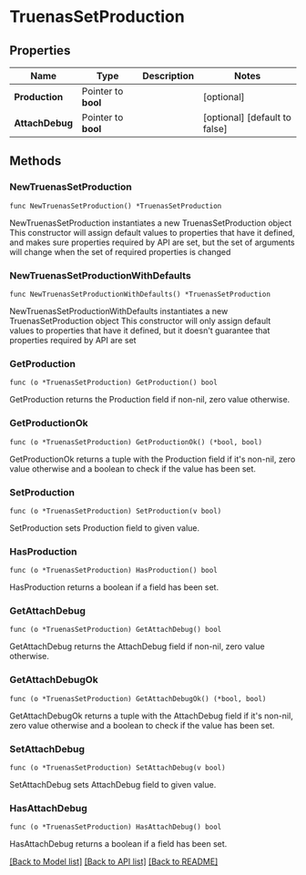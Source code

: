 # TruenasSetProduction

## Properties

Name | Type | Description | Notes
------------ | ------------- | ------------- | -------------
**Production** | Pointer to **bool** |  | [optional] 
**AttachDebug** | Pointer to **bool** |  | [optional] [default to false]

## Methods

### NewTruenasSetProduction

`func NewTruenasSetProduction() *TruenasSetProduction`

NewTruenasSetProduction instantiates a new TruenasSetProduction object
This constructor will assign default values to properties that have it defined,
and makes sure properties required by API are set, but the set of arguments
will change when the set of required properties is changed

### NewTruenasSetProductionWithDefaults

`func NewTruenasSetProductionWithDefaults() *TruenasSetProduction`

NewTruenasSetProductionWithDefaults instantiates a new TruenasSetProduction object
This constructor will only assign default values to properties that have it defined,
but it doesn't guarantee that properties required by API are set

### GetProduction

`func (o *TruenasSetProduction) GetProduction() bool`

GetProduction returns the Production field if non-nil, zero value otherwise.

### GetProductionOk

`func (o *TruenasSetProduction) GetProductionOk() (*bool, bool)`

GetProductionOk returns a tuple with the Production field if it's non-nil, zero value otherwise
and a boolean to check if the value has been set.

### SetProduction

`func (o *TruenasSetProduction) SetProduction(v bool)`

SetProduction sets Production field to given value.

### HasProduction

`func (o *TruenasSetProduction) HasProduction() bool`

HasProduction returns a boolean if a field has been set.

### GetAttachDebug

`func (o *TruenasSetProduction) GetAttachDebug() bool`

GetAttachDebug returns the AttachDebug field if non-nil, zero value otherwise.

### GetAttachDebugOk

`func (o *TruenasSetProduction) GetAttachDebugOk() (*bool, bool)`

GetAttachDebugOk returns a tuple with the AttachDebug field if it's non-nil, zero value otherwise
and a boolean to check if the value has been set.

### SetAttachDebug

`func (o *TruenasSetProduction) SetAttachDebug(v bool)`

SetAttachDebug sets AttachDebug field to given value.

### HasAttachDebug

`func (o *TruenasSetProduction) HasAttachDebug() bool`

HasAttachDebug returns a boolean if a field has been set.


[[Back to Model list]](../README.md#documentation-for-models) [[Back to API list]](../README.md#documentation-for-api-endpoints) [[Back to README]](../README.md)


